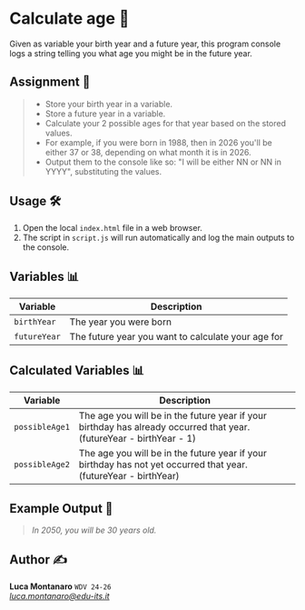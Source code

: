 # Calculate age 🧮

Given as variable your birth year and a future year, this program console logs a string telling you what age you might be in the future year.

## Assignment 📝
> - Store your birth year in a variable.
> - Store a future year in a variable.
> - Calculate your 2 possible ages for that year based on the stored values.
> - For example, if you were born in 1988, then in 2026 you'll be either 37 or 38, depending on what month it is in 2026.
> - Output them to the console like so: "I will be either NN or NN in YYYY", substituting the values.

## Usage 🛠️

1. Open the local `index.html` file in a web browser.
2. The script in `script.js` will run automatically and log the main outputs to the console.

## Variables 📊

| Variable    | Description                          |
|-------------|--------------------------------------|
| `birthYear` | The year you were born               |
| `futureYear`| The future year you want to calculate your age for |

## Calculated Variables 📊

| Variable       | Description                                                                 |
|----------------|-----------------------------------------------------------------------------|
| `possibleAge1` | The age you will be in the future year if your birthday has already occurred that year. (futureYear - birthYear - 1) |
| `possibleAge2` | The age you will be in the future year if your birthday has not yet occurred that year. (futureYear - birthYear) |

## Example Output 📜

>*In 2050, you will be 30 years old.*

## Author ✍️

**Luca Montanaro** `WDV 24-26`  
*luca.montanaro@edu-its.it*  